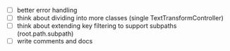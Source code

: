 - [ ] better error handling
- [ ] think about dividing into more classes (single TextTransformController)
- [ ] think about extending key filtering to support subpaths (root.path.subpath)
- [ ] write comments and docs
